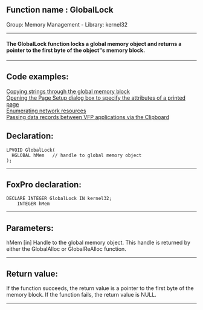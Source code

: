
## Function name : GlobalLock
Group: Memory Management - Library: kernel32    
***  


#### The GlobalLock function locks a global memory object and returns a pointer to the first byte of the object"s memory block.
***  


## Code examples:
[Copying strings through the global memory block](../../samples/sample_156.md)  
[Opening the Page Setup dialog box to specify the attributes of a printed page](../../samples/sample_272.md)  
[Enumerating network resources](../../samples/sample_313.md)  
[Passing data records between VFP applications via the Clipboard](../../samples/sample_346.md)  

## Declaration:
```foxpro  
LPVOID GlobalLock(
  HGLOBAL hMem   // handle to global memory object
);  
```  
***  


## FoxPro declaration:
```foxpro  
DECLARE INTEGER GlobalLock IN kernel32;
	INTEGER hMem  
```  
***  


## Parameters:
hMem 
[in] Handle to the global memory object. This handle is returned by either the GlobalAlloc or GlobalReAlloc function.  
***  


## Return value:
If the function succeeds, the return value is a pointer to the first byte of the memory block. If the function fails, the return value is NULL. 
  
***  

